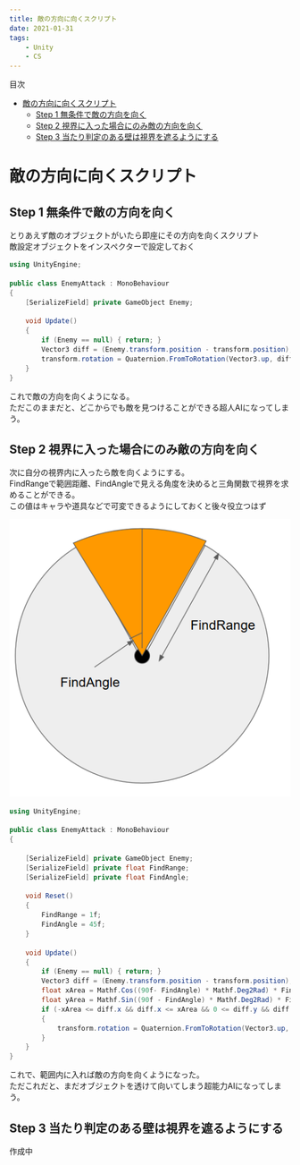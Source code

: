 ```yaml
---
title: 敵の方向に向くスクリプト
date: 2021-01-31
tags:
    - Unity
    - CS
---
```


目次
<!-- @import "[TOC]" {cmd="toc" depthFrom=1 depthTo=6 orderedList=false} -->
<!-- code_chunk_output -->

- [敵の方向に向くスクリプト](#敵の方向に向くスクリプト)
  - [Step 1 無条件で敵の方向を向く](#step-1-無条件で敵の方向を向く)
  - [Step 2 視界に入った場合にのみ敵の方向を向く](#step-2-視界に入った場合にのみ敵の方向を向く)
  - [Step 3 当たり判定のある壁は視界を遮るようにする](#step-3-当たり判定のある壁は視界を遮るようにする)

<!-- /code_chunk_output -->

# 敵の方向に向くスクリプト


## Step 1 無条件で敵の方向を向く

とりあえず敵のオブジェクトがいたら即座にその方向を向くスクリプト  
敵設定オブジェクトをインスペクターで設定しておく

```CS
using UnityEngine;

public class EnemyAttack : MonoBehaviour
{
    [SerializeField] private GameObject Enemy;

    void Update()
    {
        if (Enemy == null) { return; }   
        Vector3 diff = (Enemy.transform.position - transform.position);
        transform.rotation = Quaternion.FromToRotation(Vector3.up, diff);
    }
}

```
これで敵の方向を向くようになる。  
ただこのままだと、どこからでも敵を見つけることができる超人AIになってしまう。

## Step 2 視界に入った場合にのみ敵の方向を向く

次に自分の視界内に入ったら敵を向くようにする。  
FindRangeで範囲距離、FindAngleで見える角度を決めると三角関数で視界を求めることができる。  
この値はキャラや道具などで可変できるようにしておくと後々役立つはず  

![](敵の方向に向くスクリプト/2021-01-31-19-58-57.png)

```CS
using UnityEngine;

public class EnemyAttack : MonoBehaviour
{

    [SerializeField] private GameObject Enemy;
    [SerializeField] private float FindRange;
    [SerializeField] private float FindAngle;

    void Reset()
    {
        FindRange = 1f;
        FindAngle = 45f;
    }

    void Update()
    {
        if (Enemy == null) { return; }
        Vector3 diff = (Enemy.transform.position - transform.position);
        float xArea = Mathf.Cos((90f- FindAngle) * Mathf.Deg2Rad) * FindRange;
        float yArea = Mathf.Sin((90f - FindAngle) * Mathf.Deg2Rad) * FindRange;
        if (-xArea <= diff.x && diff.x <= xArea && 0 <= diff.y && diff.y <= yArea)
        {
            transform.rotation = Quaternion.FromToRotation(Vector3.up, diff);
        }
    }
}
```
これで、範囲内に入れば敵の方向を向くようになった。  
ただこれだと、まだオブジェクトを透けて向いてしまう超能力AIになってしまう。  

## Step 3 当たり判定のある壁は視界を遮るようにする

作成中